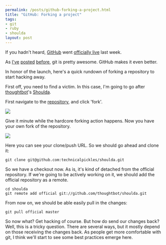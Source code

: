 ```yaml
--- 
permalink: /posts/github-forking-a-project.html
title: "GitHub: Forking a project"
tags: 
- git
- ruby
- shoulda
layout: post
---
```

If you hadn't heard, [GitHub](http://github.com) went [officially live](http://github.com/blog/40-we-launched) last week.

As [I've](/posts/git-links-for-2007-01-05) [posted](/posts/gitosis-on-gentoo) [before](/posts/more-git-links-2008-02-14), git is pretty awesome. GitHub makes it even better.

In honor of the launch, here's a quick rundown of forking a repository to start hacking away.

First off, you need to find a victim. In this case, I'm going to go after [thoughtbot](http://thoughtbot.com/)'s [Shoulda](http://thoughtbot.com/projects/shoulda).

First navigate to the [repository](http://github.com/thoughtbot/shoulda/tree/master), and click 'fork'.

<div><img src="http://img.skitch.com/20080414-cbdem2eer6kr2mtuubuq9msc9c.jpg"/></div>

Give it minute while the hardcore forking action happens. Now you have your own fork of the repository.

<div><img src="http://img.skitch.com/20080414-prbh2q19n4gef8fa86m4ycxw6s.jpg"/></div>

Here you can see your clone/push URL. So we should go ahead and clone it:

    git clone git@github.com:technicalpickles/shoulda.git
    
So we have a checkout now. As is, it's kind of detached from the official repository. If we're going to be actively working on it, we should add the official repository as a remote.

    cd shoulda
    git remote add official git://github.com/thoughtbot/shoulda.git
    
From now on, we should be able easily pull in the changes:

    git pull official master
    
So now what? Get hacking of course. But how do send our changes back? Well, this is a tricky question. There are several ways, but it mostly depend on those receiving the changes back. As people get more comfortable with git, I think we'll start to see some best practices emerge here.